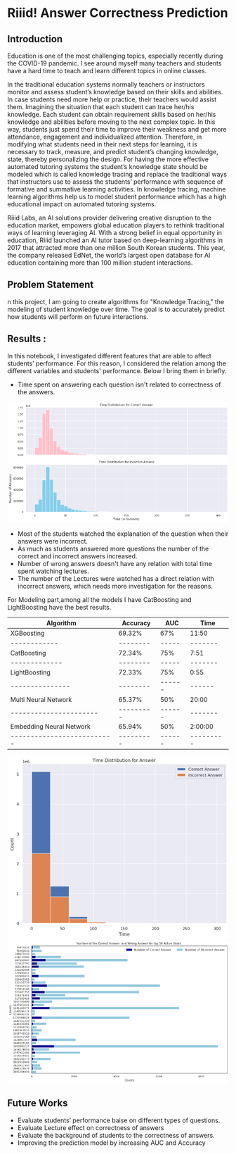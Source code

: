 # Riiid! Answer Correctness Prediction

## Introduction

Education is one of the most challenging topics, especially recently during the COVID-19 pandemic. I see around myself many teachers and students have a hard time to teach and learn different topics in online classes.

In the traditional education systems normally teachers or instructors monitor and assess student’s knowledge based on their skills and abilities. In case students need more help or practice, their teachers would assist them. Imagining the situation that each student can trace her/his knowledge. Each student can obtain requirement skills based on her/his knowledge and abilities before moving to the next complex topic. In this way, students just spend their time to improve their weakness and get more attendance, engagement and individualized attention. Therefore, in modifying what students need in their next steps for learning, it is necessary to track, measure, and predict student’s changing knowledge, state, thereby personalizing the design. For having the more effective automated tutoring systems the student’s knowledge state should be modeled which is called knowledge tracing and replace the traditional ways that instructors use to assess the students’ performance with sequence of formative and summative learning activities. In knowledge tracing, machine learning algorithms help us to model student performance which has a high educational impact on automated tutoring systems.

Riiid Labs, an AI solutions provider delivering creative disruption to the education market, empowers global education players to rethink traditional ways of learning leveraging AI. With a strong belief in equal opportunity in education, Riiid launched an AI tutor based on deep-learning algorithms in 2017 that attracted more than one million South Korean students. This year, the company released EdNet, the world’s largest open database for AI education containing more than 100 million student interactions.


## Problem Statement
n this project, I am going to create algorithms for "Knowledge Tracing," the modeling of student knowledge over time. The goal is to accurately predict how students will perform on future interactions.

## Results :
In this notebook, I investigated different features that are able to affect students’ performance. For this reason, I considered the relation among the different variables and students' performance. Below I bring them in briefly. 
* Time spent on answering each question isn't related to correctness of the answers.

<img src="/pic2.png">

* Most of the students watched the explanation of the question when their answers were incorrect.
* As much as students answered more questions the number of the correct and incorrect answers increased.
* Number of wrong answers doesn't have any relation with total time spent watching lectures. 
* The number of the Lectures were watched has a direct relation with incorrect answers, which needs more investigation for the reasons.

For Modeling part,among all the models I have CatBoosting and LightBoosting have the best results.

|Algorithm |Accuracy |AUC |Time |
|-----------|----------|-----|------|
| XGBoosting | 69.32% | 67% |	11:50 |
|------------|--------|-----|-------|
| CatBoosting |	72.34% | 75% |	7:51 |
|-------------|--------|-----|-------|
| LightBoosting |	72.33% |	75% |	0:55 |
|---------------|--------|------|------|
| Multi Neural Network |	65.37% |	50% |	20:00 |
|----------------------|---------|------|-------|
| Embedding Neural Network |	65.94% |	50% |	2:00:00 |
|--------------------------|---------|------|---------|


<img src="/pic1.png">

<img src="/pic3.png"> 

## Future Works

* Evaluate students’ performance baise on different types of questions.
* Evaluate Lecture effect on correctness of answers
* Evaluate the background of students to the correctness of answers.
* Improving the prediction model by increasing AUC and Accuracy
